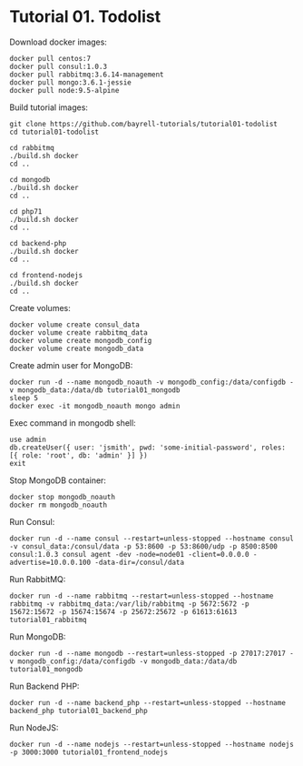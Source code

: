 # Tutorial 01. Todolist


Download docker images:
```
docker pull centos:7
docker pull consul:1.0.3
docker pull rabbitmq:3.6.14-management
docker pull mongo:3.6.1-jessie
docker pull node:9.5-alpine
```


Build tutorial images:
```
git clone https://github.com/bayrell-tutorials/tutorial01-todolist
cd tutorial01-todolist

cd rabbitmq
./build.sh docker
cd ..

cd mongodb
./build.sh docker
cd ..

cd php71
./build.sh docker
cd .. 

cd backend-php
./build.sh docker
cd ..

cd frontend-nodejs
./build.sh docker
cd ..
```


Create volumes:
```
docker volume create consul_data
docker volume create rabbitmq_data
docker volume create mongodb_config
docker volume create mongodb_data
```


Create admin user for MongoDB:
```
docker run -d --name mongodb_noauth -v mongodb_config:/data/configdb -v mongodb_data:/data/db tutorial01_mongodb
sleep 5
docker exec -it mongodb_noauth mongo admin
```


Exec command in mongodb shell:
```
use admin
db.createUser({ user: 'jsmith', pwd: 'some-initial-password', roles: [{ role: 'root', db: 'admin' }] })
exit
```


Stop MongoDB container:
```
docker stop mongodb_noauth
docker rm mongodb_noauth
```


Run Consul:
```
docker run -d --name consul --restart=unless-stopped --hostname consul -v consul_data:/consul/data -p 53:8600 -p 53:8600/udp -p 8500:8500 consul:1.0.3 consul agent -dev -node=node01 -client=0.0.0.0 -advertise=10.0.0.100 -data-dir=/consul/data
```


Run RabbitMQ:
```
docker run -d --name rabbitmq --restart=unless-stopped --hostname rabbitmq -v rabbitmq_data:/var/lib/rabbitmq -p 5672:5672 -p 15672:15672 -p 15674:15674 -p 25672:25672 -p 61613:61613 tutorial01_rabbitmq
```


Run MongoDB:
```
docker run -d --name mongodb --restart=unless-stopped -p 27017:27017 -v mongodb_config:/data/configdb -v mongodb_data:/data/db tutorial01_mongodb
```


Run Backend PHP:
```
docker run -d --name backend_php --restart=unless-stopped --hostname backend_php tutorial01_backend_php
```


Run NodeJS:
```
docker run -d --name nodejs --restart=unless-stopped --hostname nodejs -p 3000:3000 tutorial01_frontend_nodejs
```



